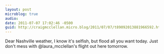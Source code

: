 ```yaml
---
layout: post
microblog: true
audio: 
date: 2011-07-07 17:02:46 -0500
guid: http://craigmcclellan.micro.blog/2011/07/07/t89092013881966592.html
---
```

Dear Nashville weather, I know it's selfish, but flood all you want today. Just don't mess with @laura_mcclellan's flight out here tomorrow.

